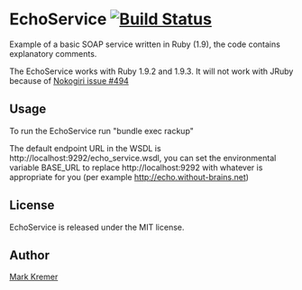 EchoService [![Build Status](https://secure.travis-ci.org/mkremer/echo_service.png)](http://travis-ci.org/mkremer/echo_service)
==============
Example of a basic SOAP service written in Ruby (1.9), the code contains explanatory comments.

The EchoService works with Ruby 1.9.2 and 1.9.3. It will not work with JRuby because of [Nokogiri issue #494](https://github.com/tenderlove/nokogiri/issues/494)

Usage
-----
To run the EchoService run "bundle exec rackup" 

The default endpoint URL in the WSDL is http://localhost:9292/echo_service.wsdl, you can set the environmental variable BASE_URL to replace http://localhost:9292 with whatever is appropriate for you (per example http://echo.without-brains.net)

License
-------
EchoService is released under the MIT license.

Author
------
[Mark Kremer](https://github.com/mkremer)

